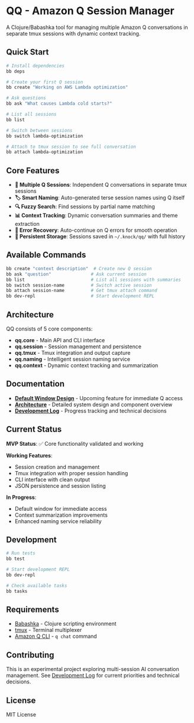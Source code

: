 # QQ - Amazon Q Session Manager

A Clojure/Babashka tool for managing multiple Amazon Q conversations in separate tmux sessions with dynamic context tracking.

## Quick Start

```bash
# Install dependencies
bb deps

# Create your first Q session
bb create "Working on AWS Lambda optimization"

# Ask questions
bb ask "What causes Lambda cold starts?"

# List all sessions
bb list

# Switch between sessions
bb switch lambda-optimization

# Attach to tmux session to see full conversation
bb attach lambda-optimization
```

## Core Features

- **🚀 Multiple Q Sessions**: Independent Q conversations in separate tmux sessions
- **🏷️ Smart Naming**: Auto-generated terse session names using Q itself
- **🔍 Fuzzy Search**: Find sessions by partial name matching
- **📊 Context Tracking**: Dynamic conversation summaries and theme extraction
- **🔄 Error Recovery**: Auto-continue on Q errors for smooth operation
- **💾 Persistent Storage**: Sessions saved in `~/.knock/qq/` with full history

## Available Commands

```bash
bb create "context description"  # Create new Q session
bb ask "question"               # Ask current session
bb list                         # List all sessions with summaries
bb switch session-name          # Switch active session
bb attach session-name          # Get tmux attach command
bb dev-repl                     # Start development REPL
```

## Architecture

QQ consists of 5 core components:
- **qq.core** - Main API and CLI interface
- **qq.session** - Session management and persistence
- **qq.tmux** - Tmux integration and output capture
- **qq.naming** - Intelligent session naming service
- **qq.context** - Dynamic context tracking and summarization

## Documentation

- **[Default Window Design](docs/default-window-design.md)** - Upcoming feature for immediate Q access
- **[Architecture](docs/architecture.md)** - Detailed system design and component overview
- **[Development Log](docs/development-log.md)** - Progress tracking and technical decisions

## Current Status

**MVP Status**: ✅ Core functionality validated and working

**Working Features**:
- Session creation and management
- Tmux integration with proper session handling
- CLI interface with clean output
- JSON persistence and session listing

**In Progress**:
- Default window for immediate access
- Context summarization improvements
- Enhanced naming service reliability

## Development

```bash
# Run tests
bb test

# Start development REPL
bb dev-repl

# Check available tasks
bb tasks
```

## Requirements

- [Babashka](https://babashka.org/) - Clojure scripting environment
- [tmux](https://github.com/tmux/tmux) - Terminal multiplexer
- [Amazon Q CLI](https://docs.aws.amazon.com/amazonq/latest/qdeveloper-ug/command-line-getting-started.html) - `q chat` command

## Contributing

This is an experimental project exploring multi-session AI conversation management. See [Development Log](docs/development-log.md) for current priorities and technical decisions.

## License

MIT License
